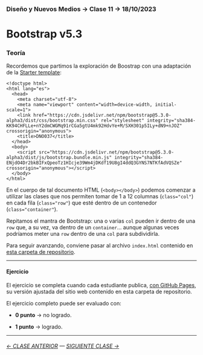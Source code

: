 ### Diseño y Nuevos Medios → Clase 11 → 18/10/2023

# Bootstrap v5.3

### Teoría

Recordemos que partimos la exploración de Boostrap con una adaptación de la [Starter template](https://getbootstrap.com/docs/5.3/getting-started/introduction/#quick-start):

```
<!doctype html>
<html lang="es">
  <head>
    <meta charset="utf-8">
    <meta name="viewport" content="width=device-width, initial-scale=1">
    <link href="https://cdn.jsdelivr.net/npm/bootstrap@5.3.0-alpha3/dist/css/bootstrap.min.css" rel="stylesheet" integrity="sha384-KK94CHFLLe+nY2dmCWGMq91rCGa5gtU4mk92HdvYe+M/SXH301p5ILy+dN9+nJOZ" crossorigin="anonymous">
    <title>DNO037</title>
  </head>
  <body>
    <script src="https://cdn.jsdelivr.net/npm/bootstrap@5.3.0-alpha3/dist/js/bootstrap.bundle.min.js" integrity="sha384-ENjdO4Dr2bkBIFxQpeoTz1HIcje39Wm4jDKdf19U8gI4ddQ3GYNS7NTKfAdVQSZe" crossorigin="anonymous"></script>
  </body>
</html>
```

En el cuerpo de tal documento HTML (`<body></body>`) podemos comenzar a utilizar las clases que nos permiten tomar de 1 a 12 columnas (`class="col"`) en cada fila (`class="row"`) que esté dentro de un contenedor (`class="container"`). 

Repitamos el mantra de Bootstrap: una o varias `col` pueden ir dentro de una `row` que, a su vez, va dentro de un `container`… aunque algunas veces podríamos meter una `row` dentro de una `col` para subdividirla.

Para seguir avanzando, conviene pasar al archivo `index.html` contenido en [esta carpeta de repositorio](https://profesorfaco.github.io/dno037-2023-2/clase-11/index.html).

- - - - - - - 

#### Ejercicio

El ejercicio se completa cuando cada estudiante publica, [con GitHub Pages](https://docs.github.com/es/free-pro-team@latest/github/working-with-github-pages/configuring-a-publishing-source-for-your-github-pages-site), su versión ajustada del sitio web contenido en esta carpeta de repositorio.

El ejercicio completo puede ser evaluado con:

- **0 punto** → no logrado.

- **1 punto** → logrado.

- - - - - - - 

###### [← CLASE ANTERIOR](https://github.com/profesorfaco/dno037-2023-2/tree/main/clase-10) — [SIGUIENTE CLASE →](https://github.com/profesorfaco/dno037-2023-2/tree/main/clase-12)
